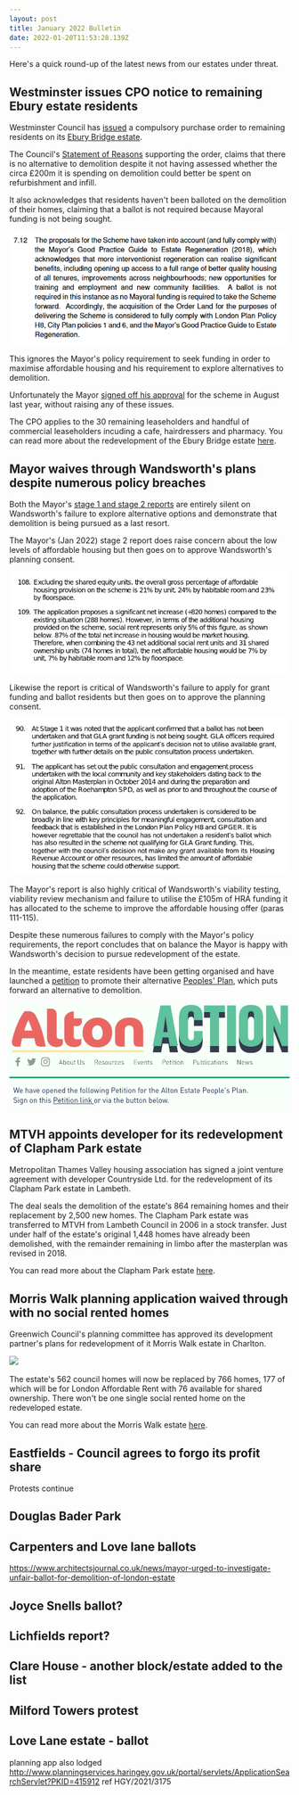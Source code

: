 ```yaml
---
layout: post
title: January 2022 Bulletin
date: 2022-01-20T11:53:28.139Z
---
```

Here's a quick round-up of the latest news from our estates under threat.

## Westminster issues CPO notice to remaining Ebury estate residents

Westminster Council has [issued](https://www.westminster.gov.uk/data-protection/ebury-bridge-estate-compulsory-purchase-order-cpo) a compulsory purchase order to remaining residents on its [Ebury Bridge estate](https://www.estatewatch.london/estates/westminster/eburybridge/).

The Council's [Statement of Reasons](https://www.westminster.gov.uk/media/document/ebury-bridge---cpo-statement-of-reasons) supporting the order, claims that there is no alternative to demolition despite it not having assessed whether the circa £200m it is spending on demolition could better be spent on refurbishment and infill.

It also acknowledges that residents haven't been balloted on the demolition of their homes, claiming that a ballot is not required because Mayoral funding is not being sought.

![](/images/screenshot-2022-01-20-at-11-47-01-statement-of-reasons-pdf.png)

This ignores the Mayor's policy requirement to seek funding in order to maximise affordable housing and his requirement to explore alternatives to demolition.  

Unfortunately the Mayor [signed off his approval](https://idoxpa.westminster.gov.uk/online-applications/files/A3C491F071D3CB2DC5CC0848CFFD2F35/pdf/20_04366_COOUT-GLA_STAGE_2_CASE_REPORT-6995197.pdf) for the scheme in August last year, without raising any of these issues.

The CPO applies to the 30 remaining leaseholders and handful of commercial leaseholders incuding a cafe, hairdressers and pharmacy. You can read more about the redevelopment of the Ebury Bridge estate [here](https://www.estatewatch.london/estates/westminster/eburybridge/).

## Mayor waives through Wandsworth's plans despite numerous policy breaches

Both the Mayor's [stage 1 and stage 2 reports](https://planning.london.gov.uk/pr/s/planning-application/a0i4J000006cBWyQAM/20211288?tabset-c2f3b=2) are entirely silent on Wandsworth's failure to explore alternative options and demonstrate that demolition is being pursued as a last resort.

The Mayor's (Jan 2022) stage 2 report does raise concern about the low levels of affordable housing but then goes on to approve Wandsworth's planning consent.

![](/images/screenshot-2022-02-03-at-10-09-31-pdu-case-report-xxxx-yy-date-gla1288-alton-estate-stage-2-report-31-jan-2022-pdf.png)

Likewise the report is critical of Wandsworth's failure to apply for grant funding and ballot residents but then goes on to approve the planning consent.

![](/images/screenshot-2022-02-03-at-10-07-16-pdu-case-report-xxxx-yy-date-gla1288-alton-estate-stage-2-report-31-jan-2022-pdf.png)

The Mayor's report is also highly critical of Wandsworth's viability testing, viability review mechanism and failure to utilise the £105m of HRA funding it has allocated to the scheme to improve the affordable housing offer (paras 111-115).

Despite these numerous failures to comply with the Mayor's policy requirements, the report concludes that on balance the Mayor is happy with Wandsworth's decision to pursue redevelopment of the estate.

In the meantime, estate residents have been getting organised and have launched a [petition](https://www.altonaction.org/petition) to promote their alternative [Peoples' Plan](https://www.altonaction.org/resources), which puts forward an alternative to demolition.

![](/images/screenshot-2022-02-07-at-10-42-36-petition-alton-action.png)

## MTVH appoints developer for its redevelopment of Clapham Park estate

Metropolitan Thames Valley housing association has signed a joint venture agreement with developer Countryside Ltd. for the redevelopment of its Clapham Park estate in Lambeth. 

The deal seals the demolition of the estate's 864 remaining homes and their replacement by 2,500 new homes. The Clapham Park estate was transferred to MTVH from Lambeth Council in 2006 in a stock transfer. Just under half of the estate's original 1,448 homes have already been demolished, with the remainder remaining in limbo after the masterplan was revised in 2018.

You can read more about the Clapham Park estate [here](https://www.estatewatch.london/estates/lambeth/claphampark/).

## Morris Walk planning application waived through with no social rented homes

Greenwich Council's planning committee has approved its development partner's plans for redevelopment of it Morris Walk estate in Charlton.

![](https://www.estatewatch.london/images/mw4.png)

The estate's 562 council homes will now be replaced by 766 homes, 177 of which will be for London Affordable Rent with 76 available for shared ownership. There won't be one single social rented home on the redeveloped estate.

You can read more about the Morris Walk estate [here](https://www.estatewatch.london/estates/greenwich/morriswalk/).

## Eastfields - Council agrees to forgo its profit share

Protests continue

## Douglas Bader Park

## Carpenters and Love lane ballots

https://www.architectsjournal.co.uk/news/mayor-urged-to-investigate-unfair-ballot-for-demolition-of-london-estate

## Joyce Snells ballot?

## Lichfields report?

## Clare House - another block/estate added to the list

## Milford Towers protest

## Love Lane estate - ballot

planning app also lodged 
http://www.planningservices.haringey.gov.uk/portal/servlets/ApplicationSearchServlet?PKID=415912
ref HGY/2021/3175